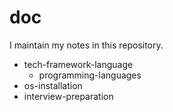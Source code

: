 # doc

I maintain my notes in this repository.

- tech-framework-language
  - programming-languages
- os-installation
- interview-preparation